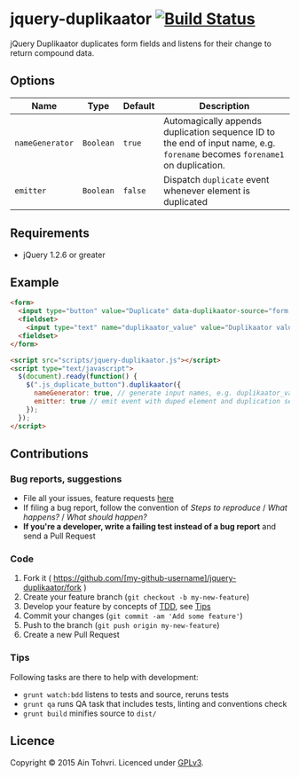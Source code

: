 # jquery-duplikaator [![Build Status](http://img.shields.io/travis/ain/jquery-duplikaator.svg)](https://travis-ci.org/ain/jquery-duplikaator)

jQuery Duplikaator duplicates form fields and listens for their change to return compound data.

## Options

| Name | Type | Default | Description |
| ---- | ---- | ------- | ----------- |
| `nameGenerator` | `Boolean` | `true` | Automagically appends duplication sequence ID to the end of input name, e.g. `forename` becomes `forename1` on duplication. |
| `emitter` | `Boolean` | `false` | Dispatch `duplicate` event whenever element is duplicated |

## Requirements

- jQuery 1.2.6 or greater

## Example

```html
<form>
  <input type="button" value="Duplicate" data-duplikaator-source="form > fieldset" data-duplikaator-target="form" class="js_duplicate_button">
  <fieldset>
    <input type="text" name="duplikaator_value" value="Duplikaator value">
  <fieldset>
</form>

<script src="scripts/jquery-duplikaator.js"></script>
<script type="text/javascript">
  $(document).ready(function() {
    $(".js_duplicate_button").duplikaator({
      nameGenerator: true, // generate input names, e.g. duplikaator_value1 for 1st dupe
      emitter: true // emit event with duped element and duplication sequence ID
    });
  });
</script>
```

## Contributions

### Bug reports, suggestions

- File all your issues, feature requests [here](https://github.com/ain/jquery-duplikaator/issues)
- If filing a bug report, follow the convention of _Steps to reproduce_ / _What happens?_ / _What should happen?_
- __If you're a developer, write a failing test instead of a bug report__ and send a Pull Request

### Code

1. Fork it ( https://github.com/[my-github-username]/jquery-duplikaator/fork )
2. Create your feature branch (`git checkout -b my-new-feature`)
3. Develop your feature by concepts of [TDD](http://en.wikipedia.org/wiki/Test-driven_development), see [Tips](#tips)
3. Commit your changes (`git commit -am 'Add some feature'`)
4. Push to the branch (`git push origin my-new-feature`)
5. Create a new Pull Request

### Tips

Following tasks are there to help with development:

- `grunt watch:bdd` listens to tests and source, reruns tests
- `grunt qa` runs QA task that includes tests, linting and conventions check
- `grunt build` minifies source to `dist/`

## Licence
Copyright © 2015 Ain Tohvri. Licenced under [GPLv3](LICENSE).

